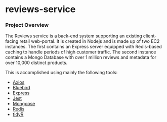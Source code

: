 # reviews-service <br>

### Project Overview

The Reviews service is a back-end system supporting an existing client-facing retail web-portal. It is created in Nodejs and is made up of two EC2 instances. The first contains an Express server equipped with Redis-based caching to handle periods of high customer traffic. The second instance contains a Mongo Database with over 1 million reviews and metadata for over 10,000 distinct products.

This is accomplished using mainly the following tools:

- [Axios](https://github.com/axios/axios) <br/>
- [Bluebird](http://bluebirdjs.com/docs/getting-started.html) <br/>
- [Express](https://expressjs.com/) <br/>
- [Jest](https://jestjs.io/) <br/>
- [Mongoose](https://mongoosejs.com/) <br/>
- [Redis](https://redis.io/) <br/>
- [tidyR](https://tidyr.tidyverse.org/) <br/>
